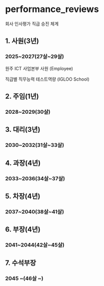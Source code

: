 # performance_reviews
회사 인사평가 직급 승진 체계

## 1. 사원(3년)
### 2025~2027(27살~29살)

원주 ICT 사업본부 사원 (Employee)    

직급별 직무능력 테스트역량 (IGLOO School)

## 2. 주임(1년)
### 2028~2029(30살)

## 3. 대리(3년)
### 2030~2032(31살~33살)

## 4. 과장(4년)
### 2033~2036(34살~37살)

## 5. 차장(4년)
### 2037~2040(38살~41살)

## 6. 부장(4년)     
### 2041~2044(42살~45살)

## 7. 수석부장
### 2045 ~(46살 ~)

